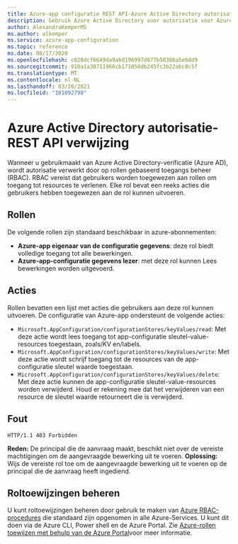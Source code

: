 ```yaml
---
title: Azure-app configuratie REST API-Azure Active Directory autorisatie
description: Gebruik Azure Active Directory voor autorisatie voor Azure-app configuratie met behulp van de REST API
author: AlexandraKemperMS
ms.author: alkemper
ms.service: azure-app-configuration
ms.topic: reference
ms.date: 08/17/2020
ms.openlocfilehash: c028dcf6649da9abd196997d077b58386a5e6dd9
ms.sourcegitcommit: 910a1a38711966cb171050db245fc3b22abc8c5f
ms.translationtype: MT
ms.contentlocale: nl-NL
ms.lasthandoff: 03/20/2021
ms.locfileid: "101092798"
---
```

# <a name="azure-active-directory-authorization---rest-api-reference"></a>Azure Active Directory autorisatie-REST API verwijzing

Wanneer u gebruikmaakt van Azure Active Directory-verificatie (Azure AD), wordt autorisatie verwerkt door op rollen gebaseerd toegangs beheer (RBAC). RBAC vereist dat gebruikers worden toegewezen aan rollen om toegang tot resources te verlenen. Elke rol bevat een reeks acties die gebruikers hebben toegewezen aan de rol kunnen uitvoeren.

## <a name="roles"></a>Rollen

De volgende rollen zijn standaard beschikbaar in azure-abonnementen:

- **Azure-app eigenaar van de configuratie gegevens**: deze rol biedt volledige toegang tot alle bewerkingen.
- **Azure-app-configuratie gegevens lezer**: met deze rol kunnen Lees bewerkingen worden uitgevoerd.

## <a name="actions"></a>Acties

Rollen bevatten een lijst met acties die gebruikers aan deze rol kunnen uitvoeren. De configuratie van Azure-app ondersteunt de volgende acties:

- `Microsoft.AppConfiguration/configurationStores/keyValues/read`: Met deze actie wordt lees toegang tot app-configuratie sleutel-value-resources toegestaan, zoals/KV en/labels.
- `Microsoft.AppConfiguration/configurationStores/keyValues/write`: Met deze actie wordt schrijf toegang tot de resources van de app-configuratie sleutel waarde toegestaan.
- `Microsoft.AppConfiguration/configurationStores/keyValues/delete`: Met deze actie kunnen de app-configuratie sleutel-value-resources worden verwijderd. Houd er rekening mee dat het verwijderen van een resource de sleutel waarde retourneert die is verwijderd.

## <a name="error"></a>Fout

```http
HTTP/1.1 403 Forbidden
```

**Reden:** De principal die de aanvraag maakt, beschikt niet over de vereiste machtigingen om de aangevraagde bewerking uit te voeren.
**Oplossing:** Wijs de vereiste rol toe om de aangevraagde bewerking uit te voeren op de principal die de aanvraag heeft ingediend.

## <a name="managing-role-assignments"></a>Roltoewijzingen beheren

U kunt roltoewijzingen beheren door gebruik te maken van [Azure RBAC-procedures](../role-based-access-control/overview.md) die standaard zijn opgenomen in alle Azure-Services. U kunt dit doen via de Azure CLI, Power shell en de Azure Portal. Zie [Azure-rollen toewijzen met behulp van de Azure Portal](../role-based-access-control/role-assignments-portal.md)voor meer informatie.